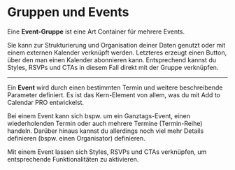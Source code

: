 
# Gruppen und Events

Eine **Event-Gruppe** ist eine Art Container für mehrere Events.

Sie kann zur Strukturierung und Organisation deiner Daten genutzt oder mit einem externen Kalender verknüpft werden.
Letzteres erzeugt einen Button, über den man einen Kalender abonnieren kann. Entsprechend kannst du Styles, RSVPs und CTAs in diesem Fall direkt mit der Gruppe verknüpfen.

---

Ein **Event** wird durch einen bestimmten Termin und weitere beschreibende Parameter definiert. Es ist das Kern-Element von allem, was du mit Add to Calendar PRO entwickelst.

Bei einem Event kann sich bspw. um ein Ganztags-Event, einen wiederholenden Termin oder auch mehrere Termine (Termin-Reihe) handeln. Darüber hinaus kannst du allerdings noch viel mehr Details definieren (bspw. einen Organisator) definieren.

Mit einem Event lassen sich Styles, RSVPs und CTAs verknüpfen, um entsprechende Funktionalitäten zu aktivieren.
